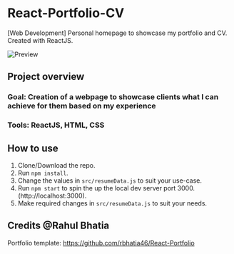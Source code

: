 # React-Portfolio-CV
[Web Development] Personal homepage to showcase my portfolio and CV. Created with ReactJS.

![Preview](https://i.ibb.co/P9jnzsF/portfolio.png)

## Project overview
### Goal: Creation of a webpage to showcase clients what I can achieve for them based on my experience
### Tools: ReactJS, HTML, CSS

## How to use
1. Clone/Download the repo.
2. Run  ``` npm install ```.
3. Change the values in ```src/resumeData.js``` to suit your use-case.
4. Run ```npm start``` to spin the up the local dev server port 3000.(http://localhost:3000).
5. Make required changes in ```src/resumeData.js``` to suit your needs.


## Credits @Rahul Bhatia
Portfolio template: https://github.com/rbhatia46/React-Portfolio
